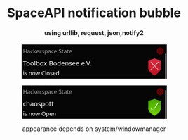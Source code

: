 <h1 style="text-align: center;">SpaceAPI notification bubble</h1>
<h4 style="text-align: center;">using urllib, request, json,notify2</h4>
<p><img style="display: block; margin-left: auto; margin-right: auto;" src="examples.png" alt="" width="331" height="169" /></p>
<p style="text-align: center;">appearance depends on system/windowmanager</p>
